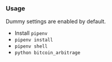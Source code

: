 ### Usage
Dummy settings are enabled by default.

- Install `pipenv`
- `pipenv install`
- `pipenv shell`
- `python bitcoin_arbitrage`

